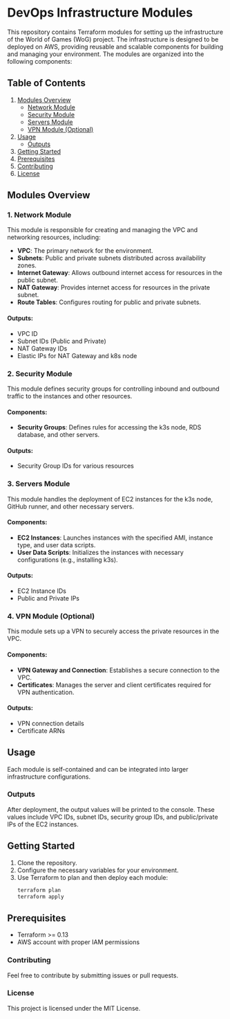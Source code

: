 # DevOps Infrastructure Modules

This repository contains Terraform modules for setting up the infrastructure of the World of Games (WoG) project. The infrastructure is designed to be deployed on AWS, providing reusable and scalable components for building and managing your environment. The modules are organized into the following components:

## Table of Contents
1. [Modules Overview](#modules-overview)
   - [Network Module](#1-network-module)
   - [Security Module](#2-security-module)
   - [Servers Module](#3-servers-module)
   - [VPN Module (Optional)](#4-vpn-module-optional)
2. [Usage](#usage)
   - [Outputs](#outputs)
3. [Getting Started](#getting-started)
4. [Prerequisites](#prerequisites)
5. [Contributing](#contributing)
6. [License](#license)

## Modules Overview

### 1. Network Module
This module is responsible for creating and managing the VPC and networking resources, including:
- **VPC**: The primary network for the environment.
- **Subnets**: Public and private subnets distributed across availability zones.
- **Internet Gateway**: Allows outbound internet access for resources in the public subnet.
- **NAT Gateway**: Provides internet access for resources in the private subnet.
- **Route Tables**: Configures routing for public and private subnets.

#### Outputs:
- VPC ID
- Subnet IDs (Public and Private)
- NAT Gateway IDs
- Elastic IPs for NAT Gateway and k8s node

### 2. Security Module
This module defines security groups for controlling inbound and outbound traffic to the instances and other resources.

#### Components:
- **Security Groups**: Defines rules for accessing the k3s node, RDS database, and other servers.

#### Outputs:
- Security Group IDs for various resources

### 3. Servers Module
This module handles the deployment of EC2 instances for the k3s node, GitHub runner, and other necessary servers.

#### Components:
- **EC2 Instances**: Launches instances with the specified AMI, instance type, and user data scripts.
- **User Data Scripts**: Initializes the instances with necessary configurations (e.g., installing k3s).

#### Outputs:
- EC2 Instance IDs
- Public and Private IPs

### 4. VPN Module (Optional)
This module sets up a VPN to securely access the private resources in the VPC.

#### Components:
- **VPN Gateway and Connection**: Establishes a secure connection to the VPC.
- **Certificates**: Manages the server and client certificates required for VPN authentication.

#### Outputs:
- VPN connection details
- Certificate ARNs

## Usage
Each module is self-contained and can be integrated into larger infrastructure configurations.

### Outputs
After deployment, the output values will be printed to the console. These values include VPC IDs, subnet IDs, security group IDs, and public/private IPs of the EC2 instances.

## Getting Started
1. Clone the repository.
2. Configure the necessary variables for your environment.
3. Use Terraform to plan and then deploy each module:
   ```bash
   terraform plan
   terraform apply
    ```
## Prerequisites
- Terraform >= 0.13
- AWS account with proper IAM permissions

### Contributing
Feel free to contribute by submitting issues or pull requests.

### License
This project is licensed under the MIT License.